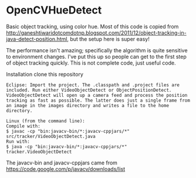OpenCVHueDetect
===============
Basic object tracking, using color hue. Most of this code is copied from http://ganeshtiwaridotcomdotnp.blogspot.com/2011/12/object-tracking-in-java-detect-position.html, but the setup here is super easy!

The performance isn't amazing; specifically the algorithm is quite sensitive to environment changes. I've put this up so people can get to the first step of object tracking quickly. This is not complete code, just useful code.

Installation
    clone this repository

    Eclipse: Import the project. The .classpath and .project files are included. Run either VideoObjectDetect or ObjectPositionDetect. VideoObjectDetect will open up a camera feed and process the position tracking as fast as possible. The latter does just a single frame from an image in the images directory and writes a file to the home directory.

    Linux (from the command line):
    Compile with:
    $ javac -cp "bin:javacv-bin/*:javacv-cppjars/*" src/tracker/VideoObjectDetect.java
    Run with:
    $ java -cp "bin:javacv-bin/*:javacv-cppjars/*" tracker.VideoObjectDetect

The javacv-bin and javacv-cppjars came from https://code.google.com/p/javacv/downloads/list

